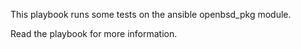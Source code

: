 This playbook runs some tests on the ansible openbsd_pkg module.

Read the playbook for more information.

